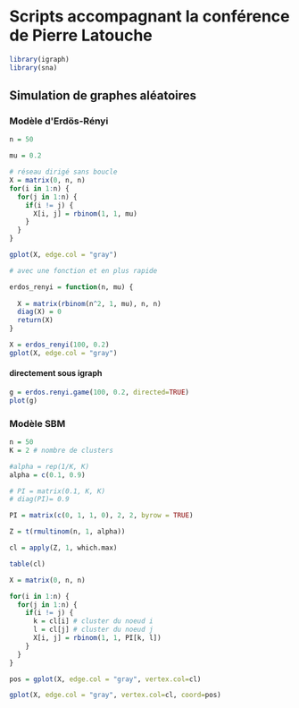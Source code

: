 # Scripts accompagnant la conférence de Pierre  Latouche

```R
library(igraph)
library(sna)
```
## Simulation de graphes aléatoires

### Modèle d'Erdös-Rényi
```R
n = 50

mu = 0.2

# réseau dirigé sans boucle
X = matrix(0, n, n)
for(i in 1:n) {
  for(j in 1:n) {
    if(i != j) {
      X[i, j] = rbinom(1, 1, mu)
    }
  }
}

gplot(X, edge.col = "gray")

# avec une fonction et en plus rapide

erdos_renyi = function(n, mu) {
  
  X = matrix(rbinom(n^2, 1, mu), n, n)
  diag(X) = 0
  return(X)
}

X = erdos_renyi(100, 0.2)
gplot(X, edge.col = "gray")
```

#### directement sous igraph
```R
g = erdos.renyi.game(100, 0.2, directed=TRUE)
plot(g)
```

### Modèle SBM
```R
n = 50
K = 2 # nombre de clusters

#alpha = rep(1/K, K)
alpha = c(0.1, 0.9)

# PI = matrix(0.1, K, K)
# diag(PI)= 0.9

PI = matrix(c(0, 1, 1, 0), 2, 2, byrow = TRUE)

Z = t(rmultinom(n, 1, alpha))

cl = apply(Z, 1, which.max)

table(cl)

X = matrix(0, n, n)

for(i in 1:n) {
  for(j in 1:n) {
    if(i != j) {
      k = cl[i] # cluster du noeud i
      l = cl[j] # cluster du noeud j
      X[i, j] = rbinom(1, 1, PI[k, l])
    }
  }
}

pos = gplot(X, edge.col = "gray", vertex.col=cl)

gplot(X, edge.col = "gray", vertex.col=cl, coord=pos)
```
